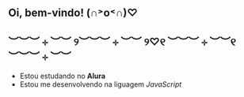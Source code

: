 ## Oi, bem-vindo! (∩˃o˂∩)♡
## ︶︶︶ ⊹ ︶︶ ୨︶︶︶ ⊹ ︶︶ ୨♡୧ ︶︶︶ ⊹ ︶︶୧ ︶︶︶ ⊹ ︶︶
- Estou estudando no **Alura**
- Estou me desenvolvendo na liguagem _JavaScript_
